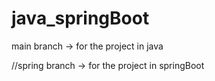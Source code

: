 # java_springBoot

main branch -> for the project in java


//spring branch -> for the project in springBoot
